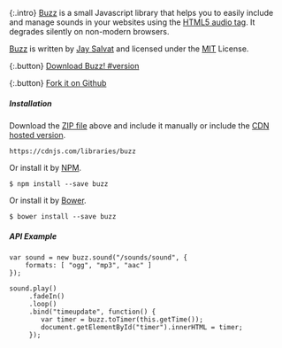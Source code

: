 {:.intro} [Buzz](http://buzz.jaysalvat.com) is a small Javascript library that
helps you to easily include and manage sounds in your websites using the
[HTML5 audio tag](https://developer.mozilla.org/en/docs/Web/HTML/Element/audio).
It degrades silently on non-modern browsers.

[Buzz](/) is written by [Jay Salvat](http://jaysalvat.com) and licensed under
the [MIT](https://opensource.org/licenses/MIT) License.

{:.button} [ Download Buzz! #version ](http://jaysalvat.github.io/buzz/releases/latest/buzz.zip)

{:.button} [ Fork it on Github ](https://github.com/jaysalvat/buzz)

##### Installation

Download the [ZIP file](#download) above and include it manually or include the
[CDN hosted version](https://cdnjs.com/libraries/buzz).

    https://cdnjs.com/libraries/buzz

Or install it by [NPM](https://www.npmjs.com/package/buzz).

    $ npm install --save buzz

Or install it by [Bower](https://bower.io).

    $ bower install --save buzz


##### API Example

```
var sound = new buzz.sound("/sounds/sound", {
    formats: [ "ogg", "mp3", "aac" ]
});

sound.play()
     .fadeIn()
     .loop()
     .bind("timeupdate", function() {
        var timer = buzz.toTimer(this.getTime());
        document.getElementById("timer").innerHTML = timer;
     });
```

